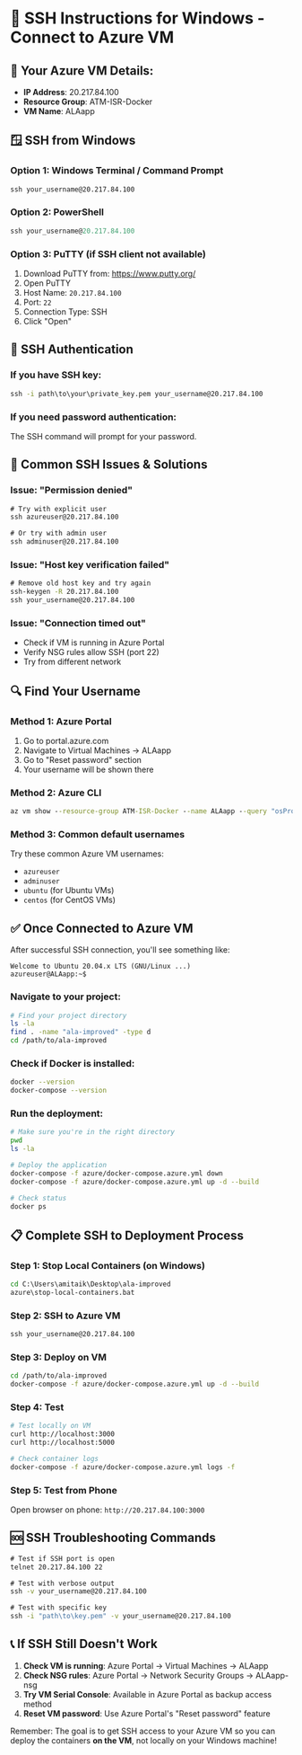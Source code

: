 # 🔑 SSH Instructions for Windows - Connect to Azure VM

## 🎯 Your Azure VM Details:
- **IP Address**: 20.217.84.100
- **Resource Group**: ATM-ISR-Docker
- **VM Name**: ALAapp

## 🪟 SSH from Windows

### Option 1: Windows Terminal / Command Prompt
```cmd
ssh your_username@20.217.84.100
```

### Option 2: PowerShell
```powershell
ssh your_username@20.217.84.100
```

### Option 3: PuTTY (if SSH client not available)
1. Download PuTTY from: https://www.putty.org/
2. Open PuTTY
3. Host Name: `20.217.84.100`
4. Port: `22`
5. Connection Type: SSH
6. Click "Open"

## 🔐 SSH Authentication

### If you have SSH key:
```cmd
ssh -i path\to\your\private_key.pem your_username@20.217.84.100
```

### If you need password authentication:
The SSH command will prompt for your password.

## 🚨 Common SSH Issues & Solutions

### Issue: "Permission denied"
```cmd
# Try with explicit user
ssh azureuser@20.217.84.100

# Or try with admin user
ssh adminuser@20.217.84.100
```

### Issue: "Host key verification failed"
```cmd
# Remove old host key and try again
ssh-keygen -R 20.217.84.100
ssh your_username@20.217.84.100
```

### Issue: "Connection timed out"
- Check if VM is running in Azure Portal
- Verify NSG rules allow SSH (port 22)
- Try from different network

## 🔍 Find Your Username

### Method 1: Azure Portal
1. Go to portal.azure.com
2. Navigate to Virtual Machines → ALAapp
3. Go to "Reset password" section
4. Your username will be shown there

### Method 2: Azure CLI
```cmd
az vm show --resource-group ATM-ISR-Docker --name ALAapp --query "osProfile.adminUsername" --output tsv
```

### Method 3: Common default usernames
Try these common Azure VM usernames:
- `azureuser`
- `adminuser` 
- `ubuntu` (for Ubuntu VMs)
- `centos` (for CentOS VMs)

## ✅ Once Connected to Azure VM

After successful SSH connection, you'll see something like:
```
Welcome to Ubuntu 20.04.x LTS (GNU/Linux ...)
azureuser@ALAapp:~$ 
```

### Navigate to your project:
```bash
# Find your project directory
ls -la
find . -name "ala-improved" -type d
cd /path/to/ala-improved
```

### Check if Docker is installed:
```bash
docker --version
docker-compose --version
```

### Run the deployment:
```bash
# Make sure you're in the right directory
pwd
ls -la

# Deploy the application
docker-compose -f azure/docker-compose.azure.yml down
docker-compose -f azure/docker-compose.azure.yml up -d --build

# Check status
docker ps
```

## 📋 Complete SSH to Deployment Process

### Step 1: Stop Local Containers (on Windows)
```cmd
cd C:\Users\amitaik\Desktop\ala-improved
azure\stop-local-containers.bat
```

### Step 2: SSH to Azure VM
```cmd
ssh your_username@20.217.84.100
```

### Step 3: Deploy on VM
```bash
cd /path/to/ala-improved
docker-compose -f azure/docker-compose.azure.yml up -d --build
```

### Step 4: Test
```bash
# Test locally on VM
curl http://localhost:3000
curl http://localhost:5000

# Check container logs
docker-compose -f azure/docker-compose.azure.yml logs -f
```

### Step 5: Test from Phone
Open browser on phone: `http://20.217.84.100:3000`

## 🆘 SSH Troubleshooting Commands

```cmd
# Test if SSH port is open
telnet 20.217.84.100 22

# Test with verbose output
ssh -v your_username@20.217.84.100

# Test with specific key
ssh -i "path\to\key.pem" -v your_username@20.217.84.100
```

## 📞 If SSH Still Doesn't Work

1. **Check VM is running**: Azure Portal → Virtual Machines → ALAapp
2. **Check NSG rules**: Azure Portal → Network Security Groups → ALAapp-nsg
3. **Try VM Serial Console**: Available in Azure Portal as backup access method
4. **Reset VM password**: Use Azure Portal's "Reset password" feature

Remember: The goal is to get SSH access to your Azure VM so you can deploy the containers **on the VM**, not locally on your Windows machine!